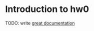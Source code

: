 # Introduction to hw0

TODO: write [great documentation](http://jacobian.org/writing/great-documentation/what-to-write/)
